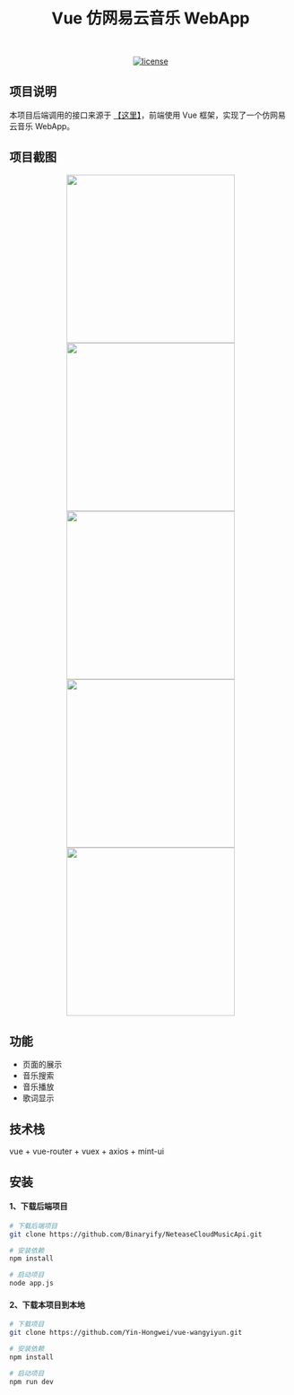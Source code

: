 <h1 align="center">Vue 仿网易云音乐 WebApp</h1>

<br/>

<p align="center">
  <a href=""><img alt="license" src="https://img.shields.io/github/license/Yin-Hongwei/vue-wangyiyun"></a>
</p>


## 项目说明

本项目后端调用的接口来源于 [【这里】](https://binaryify.github.io/NeteaseCloudMusicApi/#/?id=neteasecloudmusicapi)，前端使用 Vue 框架，实现了一个仿网易云音乐 WebApp。



## 项目截图

<center>
  <img src="https://tva1.sinaimg.cn/large/0082zybply1gc0y6q2kk3j30l811ityg.jpg" width="300"/>
</center>

<center>
  <img src="https://tva1.sinaimg.cn/large/0082zybply1gc0y7vi8u7j30l811ik4i.jpg" width="300">
</center>
<center>
  <img src="https://tva1.sinaimg.cn/large/00831rSTly1gcffgqim2tj30lc11kkhw.jpg" width="300">
</center>



<center>
  <img src="https://tva1.sinaimg.cn/large/0082zybply1gc0y8v4ntuj30lc11kauu.jpg" width="300">
</center>
<center>
  <img src="https://tva1.sinaimg.cn/large/00831rSTly1gcffkc8wntj30lg11mwjt.jpg" width="300">
</center>




## 功能

- 页面的展示
- 音乐搜索
- 音乐播放
- 歌词显示



## 技术栈

vue + vue-router + vuex + axios + mint-ui



## 安装

####  1、下载后端项目

```bash
# 下载后端项目
git clone https://github.com/Binaryify/NeteaseCloudMusicApi.git

# 安装依赖
npm install

# 启动项目
node app.js
```

#### 2、下载本项目到本地

```bash
# 下载项目
git clone https://github.com/Yin-Hongwei/vue-wangyiyun.git

# 安装依赖
npm install

# 启动项目
npm run dev
```

